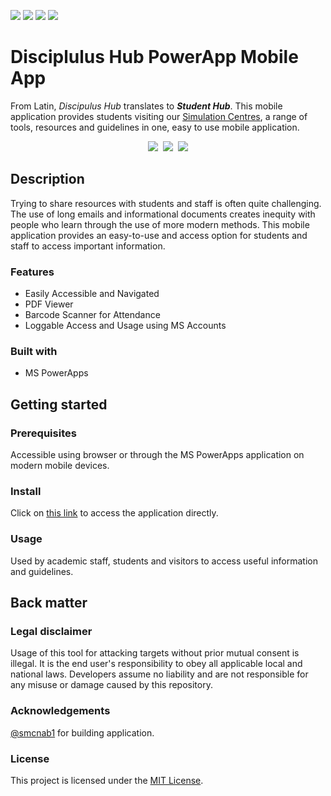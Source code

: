 ![](https://i.imgur.com/Hoq8m18.png)
![](https://img.shields.io/github/contributors/UWLSimulationCentre/Discipulus-Hub) 
![](https://img.shields.io/github/last-commit/UWLSimulationCentre/Discipulus-Hub) 
![](https://img.shields.io/github/issues/UWLSimulationCentre/Discipulus-Hub) 

# Disciplulus Hub PowerApp Mobile App

From Latin, *Discipulus Hub* translates to ***Student Hub***. This mobile application provides students visiting our [Simulation Centres](https://www.uwl.ac.uk/business/university-venue-hire/medical-simulation-centre), a range of tools, resources and guidelines in one, easy to use mobile application.

<div align="center">
  <kbd>
    <img src="https://i.imgur.com/qYyy9Cn.png" />
    <img src="https://i.imgur.com/9NayAYY.png" />
    <img src="https://i.imgur.com/IZpgAHn.png" />
  </kbd>
</div>

## Description

Trying to share resources with students and staff is often quite challenging. The use of long emails and informational documents creates inequity with people who learn through the use of more modern methods. This mobile application provides an easy-to-use and access option for students and staff to access important information.

### Features

- Easily Accessible and Navigated
- PDF Viewer
- Barcode Scanner for Attendance
- Loggable Access and Usage using MS Accounts

### Built with

- MS PowerApps

## Getting started

### Prerequisites

Accessible using browser or through the MS PowerApps application on modern mobile devices.

### Install

Click on [this link](https://apps.powerapps.com/play/e/a334f803-c7e9-e554-9e2e-f8a20c6d36a4/a/3705af06-e7ba-4bf7-85d2-9cf5cb677e4a?tenantId=b0abd1ed-4966-4274-9f19-59dd663e81f5&hint=506fb8b9-e729-4850-a14c-1f955110d52e&sourcetime=1701009067064) to access the application directly.

### Usage

Used by academic staff, students and visitors to access useful information and guidelines.

## Back matter

### Legal disclaimer

Usage of this tool for attacking targets without prior mutual consent is illegal. It is the end user's responsibility to obey all applicable local and national laws. Developers assume no liability and are not responsible for any misuse or damage caused by this repository.

### Acknowledgements

[@smcnab1](https://github.com/smcnab1) for building application.

### License

This project is licensed under the [MIT License](LICENSE.md).

